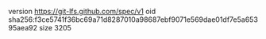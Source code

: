 version https://git-lfs.github.com/spec/v1
oid sha256:f3ce5741f36bc69a71d8287010a98687ebf9071e569dae01df7e5a65395aea92
size 3205
